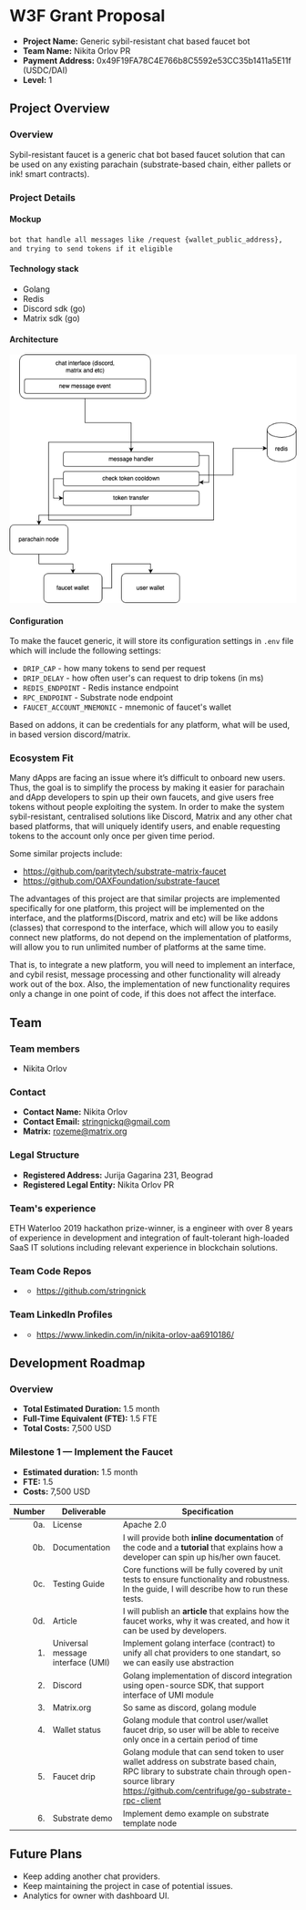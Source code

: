 # W3F Grant Proposal

- **Project Name:** Generic sybil-resistant chat based faucet bot
- **Team Name:** Nikita Orlov PR
- **Payment Address:** 0x49F19FA78C4E766b8C5592e53CC35b1411a5E11f (USDC/DAI)
- **Level:** 1

## Project Overview

### Overview

Sybil-resistant faucet is a generic chat bot based faucet solution that can be used on any existing parachain (substrate-based chain, either pallets or ink! smart contracts). 

### Project Details

#### Mockup

    bot that handle all messages like /request {wallet_public_address}, and trying to send tokens if it eligible

#### Technology stack

- Golang
- Redis
- Discord sdk (go)
- Matrix sdk (go)

#### Architecture

![architecture](https://raw.githubusercontent.com/StringNick/sybil-resistant-chat-bot-substrate-faucet/main/arch.png)

#### Configuration

To make the faucet generic, it will store its configuration settings in `.env` file which will include the following settings:

- `DRIP_CAP` - how many tokens to send per request
- `DRIP_DELAY` - how often user's can request to drip tokens (in ms)
- `REDIS_ENDPOINT` - Redis instance endpoint
- `RPC_ENDPOINT` - Substrate node endpoint
- `FAUCET_ACCOUNT_MNEMONIC` - mnemonic of faucet's wallet

Based on addons, it can be credentials for any platform, what will be used, in based version discord/matrix.

### Ecosystem Fit

Many dApps are facing an issue where it’s difficult to onboard new users. Thus, the goal is to simplify the process by making it easier for parachain and dApp developers to spin up their own faucets, and give users free tokens without people exploiting the system. In order to make the system sybil-resistant, centralised solutions like Discord, Matrix and any other chat based platforms, that will uniquely identify users, and enable requesting tokens to the account only once per given time period.

Some similar projects include:
- https://github.com/paritytech/substrate-matrix-faucet
- https://github.com/OAXFoundation/substrate-faucet

The advantages of this project are that similar projects are implemented specifically for one platform, this project will be implemented on the interface, and the platforms(Discord, matrix and etc) will be like addons (classes) that correspond to the interface, which will allow you to easily connect new platforms, do not depend on the implementation of platforms, will allow you to run unlimited number of platforms at the same time.

That is, to integrate a new platform, you will need to implement an interface, and cybil resist, message processing and other functionality will already work out of the box. Also, the implementation of new functionality requires only a change in one point of code, if this does not affect the interface.

## Team

### Team members

- Nikita Orlov 

### Contact

- **Contact Name:** Nikita Orlov
- **Contact Email:** stringnickq@gmail.com
- **Matrix:** rozeme@matrix.org

### Legal Structure

- **Registered Address:** Jurija Gagarina 231, Beograd
- **Registered Legal Entity:** Nikita Orlov PR

### Team's experience

ETH Waterloo 2019 hackathon prize-winner, is a engineer with over 8 years of experience in development and integration of fault-tolerant high-loaded SaaS IT solutions including relevant experience in blockchain solutions.

### Team Code Repos

- * https://github.com/stringnick

### Team LinkedIn Profiles

- * https://www.linkedin.com/in/nikita-orlov-aa6910186/

## Development Roadmap

### Overview

- **Total Estimated Duration:** 1.5 month
- **Full-Time Equivalent (FTE):**  1.5 FTE
- **Total Costs:** 7,500 USD

### Milestone 1 — Implement the Faucet

- **Estimated duration:** 1.5 month
- **FTE:** 1.5
- **Costs:** 7,500 USD

| Number | Deliverable                       | Specification                                                                                                                                                                                       |
| -----: | --------------------------------- | --------------------------------------------------------------------------------------------------------------------------------------------------------------------------------------------------- |
|    0a. | License                           | Apache 2.0                                                                                                                                                                                          |
|    0b. | Documentation                     | I will provide both **inline documentation** of the code and a **tutorial** that explains how a developer can spin up his/her own faucet.                                                           |
|    0c. | Testing Guide                     | Core functions will be fully covered by unit tests to ensure functionality and robustness. In the guide, I will describe how to run these tests.                                                    |
|    0d. | Article                           | I will publish an **article** that explains how the faucet works, why it was created, and how it can be used by developers.                                                                         |
|     1. | Universal message interface (UMI) | Implement golang interface (contract) to unify all chat providers to one standart, so we can easily use abstraction                                                                                 |
|     2. | Discord                           | Golang implementation of discord integration using open-source SDK, that support interface of UMI module                                                                                            |
|     3. | Matrix.org                        | So same as discord, golang module                                                                                                                                                                   |
|     4. | Wallet status                     | Golang module that control user/wallet faucet drip, so user will be able to receive only once in a certain period of time                                                                           |
|     5. | Faucet drip                       | Golang module that can send token to user wallet address on substrate based chain, RPC library to substrate chain through open-source library https://github.com/centrifuge/go-substrate-rpc-client |
|     6. | Substrate demo                    | Implement demo example on substrate template node                                                                                                                                                   |

## Future Plans

- Keep adding another chat providers.
- Keep maintaining the project in case of potential issues.
- Analytics for owner with dashboard UI.
